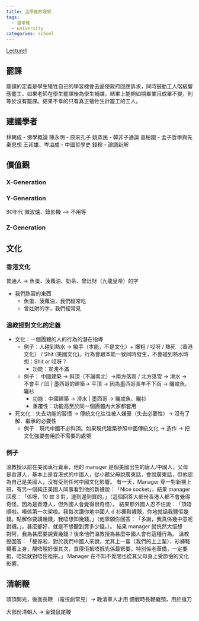 ```yaml
---
title: 溫帶維的理解
tags:
  - 溫帶維
  - university
categories: school
---
```


[Lecture1](https://www.youtube.com/watch?v=xYE4sx0dXdU&)

## 罷課

罷課的定義是學生犠牲自己的學習機會去逼使政府回應訴求，同時鼓動工人階級響應罷工。如果老師在學生罷課後為學生補課，結果上能夠如期畢業且成畢不變，則等於沒有罷課。結果不幸的只有真正犠牲生計罷工的工人。

## 建議學者

林朝成 - 佛學概論
陳永明 - 原來孔子
姚蒸民 - 韓非子通論
高柏園 - 孟子哲學與先秦思想
王邦雄、岑溢成 - 中國哲學史
錢穆 - 論語新解


## 價值觀
### X-Generation
### Y-Generation
80年代
微波爐、錄影機 --> 不用等
### Z-Generation

## 文化

### 香港文化

普通人 -> 魚蛋、菠蘿油、奶茶、曾灶財（九龍皇帝）的字

- 我們熟習的東西
  - 魚蛋、菠蘿油，我們經常吃
  - 曾灶財的字，我們經常見

### 溫教授對文化的定義

- 文化︰一個團體的人的行為的潛在指導
  - 例子︰人碰到熱水 -> 縮手（本能，不是文化）+ 爆粗 / 哎呀 / 熱死 （香港文化） / Shit (美國文化)。行為會跟本能一致同時發生，不會碰到熱水時想︰Shit or 哎呀？
    - 功能︰宣洩不滿
  - 例子︰ 中國建築 -> 斜頂（不論南北）->南方落雨 / 北方落雪 -> 滑水 -> 不會平 / 凹 | 墨西哥的建築-> 平頂 -> 因為墨西哥長年不下雨 -> 曬咸魚、曬衫
    - 功能︰中國建築 -> 滑水 | 墨西哥 -> 曬咸魚、曬衫
    - 重覆性︰功能高至於同一個團體內大家都套用
- 死文化︰失去功能的習慣 -> 傳統文化往往被人嫌棄（失去必要性）-> 沒有了解、繼承的必要性
  - 例子︰現代中國不必斜頂。如果現代建築參照中國傳統文化 -> 造作 -> 把文化強要套用於不需要的處境

### 例子

溫教授以前在美國車行賣車，他的 manager 是個美國出生的唐人/中國人，父母是香港人，基本上是昋港式的中國人，從小聽父母說廣東話，會說廣東話，但他認為自己是美國人，沒有受到任何中國文化影響。
有一天，Manager 穿一對新襪上班，有另一個純正美國人同事看到他的新襪說︰「Nice socket」，結果 manager 回應︰「係呀，10 蚊 3 對，邊到邊到買的。」（這個回答大部份香港人都不會覺得奇怪，因為是昋港人，但外國人會覺得很奇怪）。
結果那外國人忍不住說︰「頂唔順啦。唔係第一次架啦。我每次讚你地中國人 d 衫褲鞋襪靚，你地就話我聽佢幾錢。點解你要講幾錢，我唔想知幾錢。」（他寧願你回答︰「多謝，我真係幾中意呢對襪。」，甚麼都好，就是不想聽到賣多少錢。）。
結果 manager 就恍然大悟想︰對阿，我為甚麼要說賣幾錢？後來他們溫教授為甚麼中國人會有這種行為。
溫教授回答︰「梗係啦，對於我們中國人來說，尤其上一輩（我們的上上輩），衫褲鞋襪著上身，靚唔靚好很其次，買得佢抵唔抵先係最緊要。特別係老華僑，一定要抵，唔抵就對唔住祖宗。」
Manager 在不知不覺間也從其父母身上受節儉的文化影響。

## 清朝鞭

頭頂開光，後面長鞭 （電視劇常見）-> 晚清軍人才用
備戰時長鞭纏頸，用於擋刀

大部份清朝人 -> 金錢鼠尾鞭
